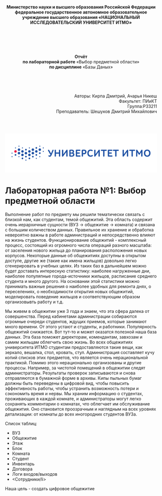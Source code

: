 <html>
  <body><p align= "center"> <b>Министерство науки и высшего образования Российской Федерации
федеральное государственное автономное образовательное учреждение высшего образования
«НАЦИОНАЛЬНЫЙ ИССЛЕДОВАТЕЛЬСКИЙ УНИВЕРСИТЕТ ИТМО» </b> </p>
    </body>
  <br> <br>  <br>   <br>

  
  </html>




<html>
 <body>
<b><p align= "center"> Отчёт </b><br>
<b>по лабораторной работе</b> «Выбор предметной области»  <br>
<b>по дисциплине</b> «Базы Даных» </p>
<br> <br> <br>

<p align= "right">Авторы: Кирпа Дмитрий, Ачарья Никеш <br>
Факультет: ПИиКТ <br>
Группа:P33211 <br>
Преподаватель: Шешуков Дмитрий Михайлович <br>
  </p>
    </body>
  <br> <br>  <br> 
  <img src= "https://github.com/KirpaDmitriy/BDStudies/blob/main/%D0%9A%D0%B0%D1%80%D1%82%D0%B8%D0%BD%D0%BA%D0%B8/%D0%B8%D1%82%D0%BC%D0%BE%20%D0%BB%D0%BE%D0%B3%D0%BE.png" > 
  </img>
  </html>



# Лабораторная работа №1: Выбор предметной области

Выполнение работ по предмету мы решили тематически связать с близкой нам, как студентам, темой общежитий.
Эта область содержит очень иерархичные сущности (ВУЗ -> общежитие -> комната) и связана с большим количеством данных. Правильное их хранение и обработка невероятно важны в работе администраций и непосредственно влияют на жизнь студентов.
Функционирование общежитий - комплексный процесс, состоящий из огромного числа операций разного масштаба: от заселения нового жильца до планирования расположения новых корпусов. Некоторые данные об общежитиях доступны в открытом доступе, другие же (такие как имена жильцов) довольно легко сгенерировать в учебных целях. Из таких баз в дальнейшем можно будет доставать интересную статистику: наиболее нагруженные дни, наиболее популяпные города-источники жильцов, расписание среднего студента и много другого. На основании этой статистики можно принимать важные решения о наиболее удобных для ремонта днях, о переселениях, о необходимости открытия новых общежитий, моделировать поведение жильцов и соответствующим образом организовывть работу и т.д.

Мы живем в общежитии уже 3 года и знаем, что эта сфера далека от совершенства. Перед кабинетами администрации собираются огромные очереди студентов, ждущих приемов, которые занимают много времени. От этого устают и студенты, и работники. Популярность общежитий снижается. Вот тут-то и может оказатся полезной наша база данных. Эта база поможет директорам, комендантам, завхозам и самим жильцам облегчить свою жизнь.
Во всех общежитиях университета ИТМО студентам предоставляются такие вещи, как зеркало, вешалка, стол, кровать, стул. Администрация составляет кучу копий списков этих предметов, что является очень нерациональной практикой.
Помимо этого нерационально организованы и другие процессы. Например, за чистотой помещений в общежитии следят администраторы. Результаты проверок записываются и снова отправляются в бумажной форме в архивы.
Кипы пыльных бумаг должны быть переведены в цифровой вид, чтобы повысить эффективность работы, чтобы устранить возможность потери и сэкономить время и нервы.
Мы храним информацию о студентах, проживающих в каждой комнате, и администраторы могут легко сохранять комментарии о комнатах, что облегчает им обслуживание общежития. Оно становится проозрачным и наглядным на всех уровнях детализации: от комнаты до всех иногородних студентов ВУЗа.

Список таблиц:
<ul>
  <li>ВУЗ</li>
  <li>Общежитие</li>
  <li>Этаж</li>
  <li>Блок</li>
  <li>Комната</li>
  <li>Студент</li>
  <li>Инвентарь</li>
  <li>Договора</li>
  <li>Логи входов/выходов</li>
  <li><Сотрудники/li>
</ul>

Наша цель - создать цифровое общежитие

